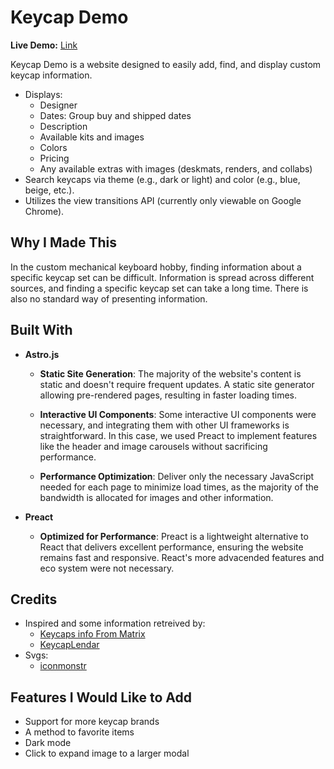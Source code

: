 # Keycap Demo

**Live Demo:** [Link](https://delightful-tartufo-c56239.netlify.app/)

Keycap Demo is a website designed to easily add, find, and display custom keycap information.

- Displays:
  - Designer
  - Dates: Group buy and shipped dates
  - Description
  - Available kits and images
  - Colors
  - Pricing
  - Any available extras with images (deskmats, renders, and collabs)
- Search keycaps via theme (e.g., dark or light) and color (e.g., blue, beige, etc.).
- Utilizes the view transitions API (currently only viewable on Google Chrome).

## Why I Made This

In the custom mechanical keyboard hobby, finding information about a specific keycap set can be difficult. Information is spread across different sources, and finding a specific keycap set can take a long time. There is also no standard way of presenting information.

## Built With

- **Astro.js**
  - **Static Site Generation**: The majority of the website's content is static and doesn't require frequent updates. A static site generator allowing pre-rendered pages, resulting in faster loading times.

  - **Interactive UI Components**: Some interactive UI components were necessary, and integrating them with other UI frameworks is straightforward. In this case, we used Preact to implement features like the header and image carousels without sacrificing performance.

  - **Performance Optimization**: Deliver only the necessary JavaScript needed for each page to minimize load times, as the majority of the bandwidth is allocated for images and other information. 

- **Preact**
  - **Optimized for Performance**: Preact is a lightweight alternative to React that delivers excellent performance, ensuring the website remains fast and responsive. React's more advacended features and eco system were not necessary.  

## Credits
- Inspired and some information retreived by: 
  - [Keycaps info From Matrix](https://matrixzj.github.io/)
  - [KeycapLendar](https://keycaplendar.firebaseapp.com/)
- Svgs:
  - [iconmonstr](https://iconmonstr.com/)

## Features I Would Like to Add
- Support for more keycap brands
- A method to favorite items
- Dark mode
- Click to expand image to a larger modal
